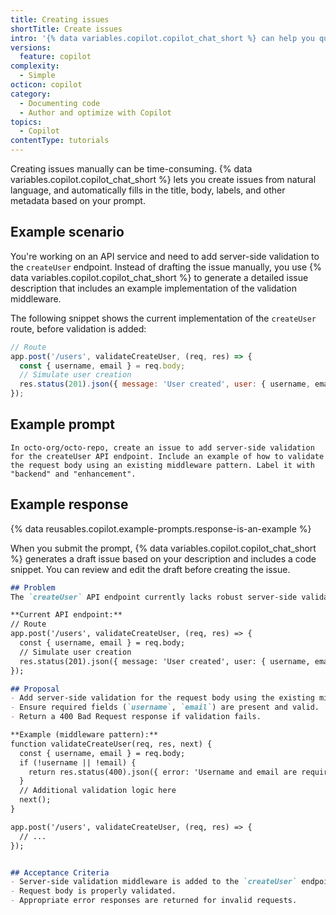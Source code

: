 ```yaml
---
title: Creating issues
shortTitle: Create issues
intro: '{% data variables.copilot.copilot_chat_short %} can help you quickly create issues without filling out every field manually.'
versions:
  feature: copilot
complexity:
  - Simple
octicon: copilot
category:
  - Documenting code
  - Author and optimize with Copilot
topics:
  - Copilot
contentType: tutorials
---
```


Creating issues manually can be time-consuming. {% data variables.copilot.copilot_chat_short %} lets you create issues from natural language, and automatically fills in the title, body, labels, and other metadata based on your prompt.

## Example scenario

You're working on an API service and need to add server-side validation to the `createUser` endpoint. Instead of drafting the issue manually, you use {% data variables.copilot.copilot_chat_short %} to generate a detailed issue description that includes an example implementation of the validation middleware.

The following snippet shows the current implementation of the `createUser` route, before validation is added:

```javascript
// Route
app.post('/users', validateCreateUser, (req, res) => {
  const { username, email } = req.body;
  // Simulate user creation
  res.status(201).json({ message: 'User created', user: { username, email } });
});
```

## Example prompt

`In octo-org/octo-repo, create an issue to add server-side validation for the createUser API endpoint. Include an example of how to validate the request body using an existing middleware pattern. Label it with "backend" and "enhancement".`

## Example response

{% data reusables.copilot.example-prompts.response-is-an-example %}

When you submit the prompt, {% data variables.copilot.copilot_chat_short %} generates a draft issue based on your description and includes a code snippet. You can review and edit the draft before creating the issue.

```markdown
## Problem
The `createUser` API endpoint currently lacks robust server-side validation for incoming requests. To ensure data integrity and security, we should validate the request body before proceeding with user creation.

**Current API endpoint:**
// Route
app.post('/users', validateCreateUser, (req, res) => {
  const { username, email } = req.body;
  // Simulate user creation
  res.status(201).json({ message: 'User created', user: { username, email } });
});

## Proposal
- Add server-side validation for the request body using the existing middleware pattern.
- Ensure required fields (`username`, `email`) are present and valid.
- Return a 400 Bad Request response if validation fails.

**Example (middleware pattern):**
function validateCreateUser(req, res, next) {
  const { username, email } = req.body;
  if (!username || !email) {
    return res.status(400).json({ error: 'Username and email are required.' });
  }
  // Additional validation logic here
  next();
}

app.post('/users', validateCreateUser, (req, res) => {
  // ...
});


## Acceptance Criteria
- Server-side validation middleware is added to the `createUser` endpoint.
- Request body is properly validated.
- Appropriate error responses are returned for invalid requests.
```

